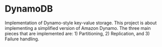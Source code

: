 # DynamoDB
Implementation of Dynamo-style key-value storage. This project is about implementing a simplified version of Amazon Dynamo. The three main pieces that are implemented are: 1) Partitioning, 2) Replication, and 3) Failure handling.

